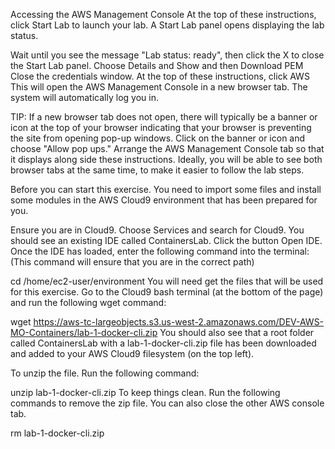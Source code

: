 Accessing the AWS Management Console
At the top of these instructions, click Start Lab to launch your lab.
A Start Lab panel opens displaying the lab status.

Wait until you see the message "Lab status: ready", then click the X to close the Start Lab panel.
Choose Details and Show and then Download PEM
Close the credentials window.
At the top of these instructions, click AWS
This will open the AWS Management Console in a new browser tab. The system will automatically log you in.

TIP: If a new browser tab does not open, there will typically be a banner or icon at the top of your browser indicating that your browser is preventing the site from opening pop-up windows. Click on the banner or icon and choose "Allow pop ups."
Arrange the AWS Management Console tab so that it displays along side these instructions. Ideally, you will be able to see both browser tabs at the same time, to make it easier to follow the lab steps.

Before you can start this exercise. You need to import some files and install some modules in the AWS Cloud9 environment that has been prepared for you.

Ensure you are in Cloud9. Choose Services and search for Cloud9. You should see an existing IDE called ContainersLab. Click the button Open IDE. Once the IDE has loaded, enter the following command into the terminal: (This command will ensure that you are in the correct path)

cd /home/ec2-user/environment
You will need get the files that will be used for this exercise. Go to the Cloud9 bash terminal (at the bottom of the page) and run the following wget command:

wget https://aws-tc-largeobjects.s3.us-west-2.amazonaws.com/DEV-AWS-MO-Containers/lab-1-docker-cli.zip
You should also see that a root folder called ContainersLab with a lab-1-docker-cli.zip file has been downloaded and added to your AWS Cloud9 filesystem (on the top left).

To unzip the file. Run the following command:

unzip lab-1-docker-cli.zip
To keep things clean. Run the following commands to remove the zip file. You can also close the other AWS console tab.

rm lab-1-docker-cli.zip